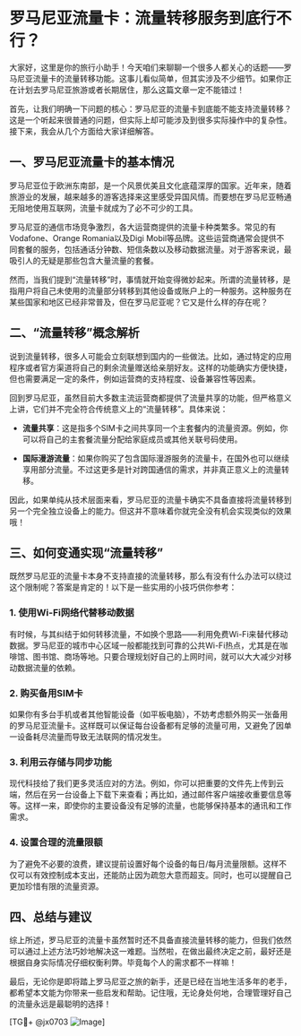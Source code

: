 # 罗马尼亚流量卡：流量转移服务到底行不行？

大家好，这里是你的旅行小助手！今天咱们来聊聊一个很多人都关心的话题——罗马尼亚流量卡的流量转移功能。这事儿看似简单，但其实涉及不少细节。如果你正在计划去罗马尼亚旅游或者长期居住，那么这篇文章一定不能错过！

首先，让我们明确一下问题的核心：罗马尼亚的流量卡到底能不能支持流量转移？这是一个听起来很普通的问题，但实际上却可能涉及到很多实际操作中的复杂性。接下来，我会从几个方面给大家详细解答。

## 一、罗马尼亚流量卡的基本情况

罗马尼亚位于欧洲东南部，是一个风景优美且文化底蕴深厚的国家。近年来，随着旅游业的发展，越来越多的游客选择来这里感受异国风情。而要想在罗马尼亚畅通无阻地使用互联网，流量卡就成为了必不可少的工具。

罗马尼亚的通信市场竞争激烈，各大运营商提供的流量卡种类繁多。常见的有Vodafone、Orange Romania以及Digi Mobil等品牌。这些运营商通常会提供不同套餐的服务，包括通话分钟数、短信条数以及移动数据流量。对于游客来说，最吸引人的无疑是那些包含大量流量的套餐。

然而，当我们提到“流量转移”时，事情就开始变得微妙起来。所谓的流量转移，是指用户将自己未使用的流量部分转移到其他设备或账户上的一种服务。这种服务在某些国家和地区已经非常普及，但在罗马尼亚呢？它又是什么样的存在呢？

## 二、“流量转移”概念解析

说到流量转移，很多人可能会立刻联想到国内的一些做法。比如，通过特定的应用程序或者官方渠道将自己的剩余流量赠送给亲朋好友。这样的功能确实方便快捷，但也需要满足一定的条件，例如运营商的支持程度、设备兼容性等因素。

回到罗马尼亚，虽然目前大多数主流运营商都提供了流量共享的功能，但严格意义上讲，它们并不完全符合传统意义上的“流量转移”。具体来说：

- **流量共享**：这是指多个SIM卡之间共享同一个主套餐内的流量资源。例如，你可以将自己的主套餐流量分配给家庭成员或其他关联号码使用。
  
- **国际漫游流量**：如果你购买了包含国际漫游服务的流量卡，在国外也可以继续享用部分流量。不过这更多是针对跨国通信的需求，并非真正意义上的流量转移。

因此，如果单纯从技术层面来看，罗马尼亚的流量卡确实不具备直接将流量转移到另一个完全独立设备上的能力。但这并不意味着你就完全没有机会实现类似的效果哦！

## 三、如何变通实现“流量转移”

既然罗马尼亚的流量卡本身不支持直接的流量转移，那么有没有什么办法可以绕过这个限制呢？答案是肯定的！以下是一些实用的小技巧供你参考：

### 1. 使用Wi-Fi网络代替移动数据

有时候，与其纠结于如何转移流量，不如换个思路——利用免费Wi-Fi来替代移动数据。罗马尼亚的城市中心区域一般都能找到可靠的公共Wi-Fi热点，尤其是在咖啡馆、图书馆、商场等地。只要合理规划好自己的上网时间，就可以大大减少对移动数据流量的依赖。

### 2. 购买备用SIM卡

如果你有多台手机或者其他智能设备（如平板电脑），不妨考虑额外购买一张备用的罗马尼亚流量卡。这样既可以保证每台设备都有足够的流量可用，又避免了因单一设备耗尽流量而导致无法联网的情况发生。

### 3. 利用云存储与同步功能

现代科技给了我们更多灵活应对的方法。例如，你可以把重要的文件先上传到云端，然后在另一台设备上下载下来查看；再比如，通过邮件客户端接收重要信息等等。这样一来，即使你的主要设备没有足够的流量，也能够保持基本的通讯和工作需求。

### 4. 设置合理的流量限额

为了避免不必要的浪费，建议提前设置好每个设备的每日/每月流量限额。这样不仅可以有效控制成本支出，还能防止因为疏忽大意而超支。同时，也可以提醒自己更加珍惜有限的流量资源。

## 四、总结与建议

综上所述，罗马尼亚的流量卡虽然暂时还不具备直接流量转移的能力，但我们依然可以通过上述方法巧妙地解决这一难题。当然啦，在做出最终决定之前，最好还是根据自身实际情况仔细权衡利弊。毕竟每个人的需求都不一样嘛！

最后，无论你是即将踏上罗马尼亚之旅的新手，还是已经在当地生活多年的老手，都希望本文能为你带来一些启发和帮助。记住哦，无论身处何地，合理管理好自己的流量永远是最聪明的选择！

[TG💪+ @jx0703 ![Image](https://github.com/user-attachments/assets/dbca1d08-cadb-493c-b0ec-ad6f7a83f270)]